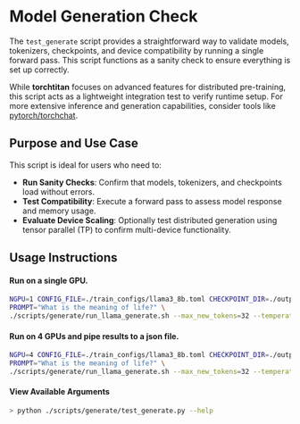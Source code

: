 # Model Generation Check

The `test_generate` script provides a straightforward way to validate models, tokenizers, checkpoints, and device compatibility by running a single forward pass. This script functions as a sanity check to ensure everything is set up correctly.

While **torchtitan** focuses on advanced features for distributed pre-training, this script acts as a lightweight integration test to verify runtime setup. For more extensive inference and generation capabilities, consider tools like [pytorch/torchchat](https://github.com/pytorch/torchchat/).

## Purpose and Use Case

This script is ideal for users who need to:

- **Run Sanity Checks**: Confirm that models, tokenizers, and checkpoints load without errors.
- **Test Compatibility**: Execute a forward pass to assess model response and memory usage.
- **Evaluate Device Scaling**: Optionally test distributed generation using tensor parallel (TP) to confirm multi-device functionality.

## Usage Instructions

#### Run on a single GPU.

```bash
NGPU=1 CONFIG_FILE=./train_configs/llama3_8b.toml CHECKPOINT_DIR=./outputs/checkpoint/ \
PROMPT="What is the meaning of life?" \
./scripts/generate/run_llama_generate.sh --max_new_tokens=32 --temperature=0.8 --seed=3
```

#### Run on 4 GPUs and pipe results to a json file.

```bash
NGPU=4 CONFIG_FILE=./train_configs/llama3_8b.toml CHECKPOINT_DIR=./outputs/checkpoint/ \
PROMPT="What is the meaning of life?" \
./scripts/generate/run_llama_generate.sh --max_new_tokens=32 --temperature=0.8 --seed=3 --out > output.json
```

#### View Available Arguments

```bash
> python ./scripts/generate/test_generate.py --help
```
